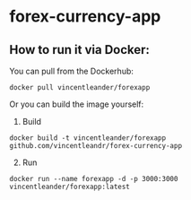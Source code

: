 # forex-currency-app

## How to run it via Docker:

You can pull from the Dockerhub:
```
docker pull vincentleander/forexapp
```

Or you can build the image yourself:
1. Build
```
docker build -t vincentleander/forexapp github.com/vincentleandr/forex-currency-app
```

2. Run
```
docker run --name forexapp -d -p 3000:3000 vincentleander/forexapp:latest
```
